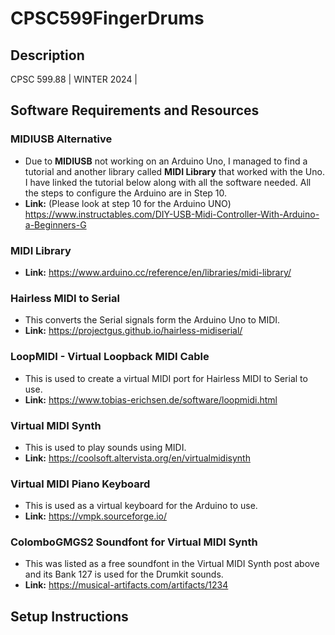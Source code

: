 # CPSC599FingerDrums

## Description
CPSC 599.88 | WINTER 2024 | 

## Software Requirements and Resources

### MIDIUSB Alternative
- Due to **MIDIUSB** not working on an Arduino Uno, I managed to find a tutorial and another library called **MIDI Library** that worked with the Uno. I have linked the tutorial below along with all the software needed. All the steps to configure the Arduino are in Step 10. 
- **Link:** (Please look at step 10 for the Arduino UNO) https://www.instructables.com/DIY-USB-Midi-Controller-With-Arduino-a-Beginners-G

### MIDI Library
- **Link:** https://www.arduino.cc/reference/en/libraries/midi-library/

### Hairless MIDI to Serial
- This converts the Serial signals form the Arduino Uno to MIDI.
- **Link:** https://projectgus.github.io/hairless-midiserial/

### LoopMIDI - Virtual Loopback MIDI Cable
- This is used to create a virtual MIDI port for Hairless MIDI to Serial to use.
- **Link:** https://www.tobias-erichsen.de/software/loopmidi.html

### Virtual MIDI Synth
- This is used to play sounds using MIDI.
- **Link:** https://coolsoft.altervista.org/en/virtualmidisynth

### Virtual MIDI Piano Keyboard
- This is used as a virtual keyboard for the Arduino to use.
- **Link:** https://vmpk.sourceforge.io/

### ColomboGMGS2 Soundfont for Virtual MIDI Synth
- This was listed as a free soundfont in the Virtual MIDI Synth post above and its Bank 127 is used for the Drumkit sounds.
- **Link:** https://musical-artifacts.com/artifacts/1234


## Setup Instructions